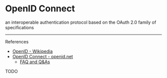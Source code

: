 # OpenID Connect

an interoperable authentication protocol based on the OAuth 2.0 family of specifications

---

References

- [OpenID - Wikipedia](https://en.wikipedia.org/wiki/OpenID)
- [OpenID Connect - openid.net](https://openid.net/connect/)
    - [FAQ and Q&As](https://openid.net/connect/faq/)

TODO
